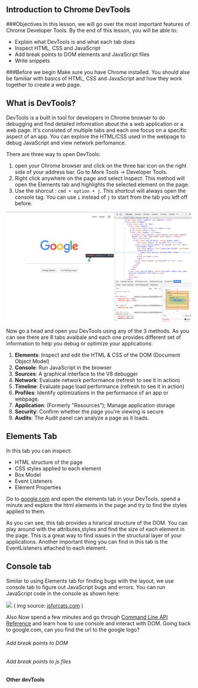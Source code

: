 ## Introduction to Chrome DevTools

###Objectives
In this lesson, we will go over the most important features of Chrome Developer Tools. By the end of this lesson, you will be able to:
 - Explain what DevTools is and what each tab does
 - Inspect HTML, CSS and JavaScript
 - Add break points to DOM elements and JavaScript files
 - Write snippets

###Before we begin
Make sure you have Chrome installed. You should alse be familiar with basics of HTML, CSS and JavaScript and how they work together to create a web page.

## What is DevTools?
DevTools is a built in tool for developers in Chrome browser to do debugging and find detailed infomration about the a web application or a web page. It's consisted of multiple tabs and each one focus on a specific aspect of an app. You can explore the HTML/CSS used in the webpage to debug JavaScript and view network perfomance.
 
There are three way to open DevTools:
1. open your Chrome browser and click on the three bar icon on the right side of your address bar. Go to More Tools -> Developer Tools.
2. Right click anywhere on the page and select Inspect. This method will open the Elements tab and highlights the selected element on the page.
3. Use the shorcut : ` cmd + option + j `. This shortcut will always open the console tag. You can use `i` instead of `j` to start from the tab you left off before. 
<p align="center">
  <img src="overview.png" width="800">
</p>
 
 
 Now go a head and open you DevTools using any of the 3 methods. As you can see there are 8 tabs avaibale and each one provides different set of information to help you debug or optimize your applications:


1. **Elements**: Inspect and edit the HTML & CSS of the DOM (Document Object Model)
2. **Console**: Run JavaScript in the browser
3. **Sources**: A graphical interface to the V8 debugger
4. **Network**: Evaluate network performance (refresh to see it in action)
5. **Timeline**: Evaluate page load performance (refresh to see it in action)
6. **Profiles**: Identify optimizations in the performance of an app or webpage.
7. **Application**: (Formerly "Resources"); Manage application storage
8. **Security**: Confirm whether the page you're viewing is secure
9. **Audits**: The Audit panel can analyze a page as it loads.

## Elements Tab
 In this tab you can inspect:
 - HTML structure of the page
 - CSS styles applied to each element
 - Box Model
 - Event Listeners
 - Element Properties

Go to <a href="https://google.com">google.com</a> and open the elements tab in your DevTools. spend a minute and explore the html elements in the page and try to find the styles applied to them.

As you can see, this tab provides a hirarical structure of the DOM. You can play around with the attributes,styles and find the size of each element in the page. This is a great way to find issues in the structural layer of your applications. Another important thing you can find in this tab is the EventListeners attached to each element.

## Console tab

Similar to using Elements tab for finding bugs with the layout, we use console tab to figure out JavaScript bugs and errors. You can run JavaScript code in the console as shown here:

![](http://jsforcats.com/images/console-variables.gif)
( img source: [jsforcats.com](http://jsforcats.com/) )

Also
Now spend a few minutes and go through [Command Line API Reference](https://developers.google.com/web/tools/chrome-devtools/console/command-line-reference) and learn how to use console and interact with DOM. Going back to google.com, can you find the url to the google logo?

###### Add break points to DOM
###### Add break points to js files
 
#### Other devTools